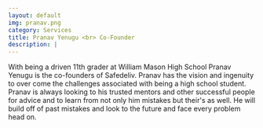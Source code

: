 ```yaml
---
layout: default
img: pranav.png
category: Services
title: Pranav Yenugu <br> Co-Founder
description: |
---
```

With being a driven 11th grader at William Mason High School Pranav Yenugu is the co-founders of Safedeliv. Pranav has the vision and ingenuity to over come the challenges associated with being a high school student. Pranav is always looking to his trusted mentors and other successful people for advice and to learn from not only him mistakes but their's as well. He will build off of past mistakes and look to the future and face every problem head on.
